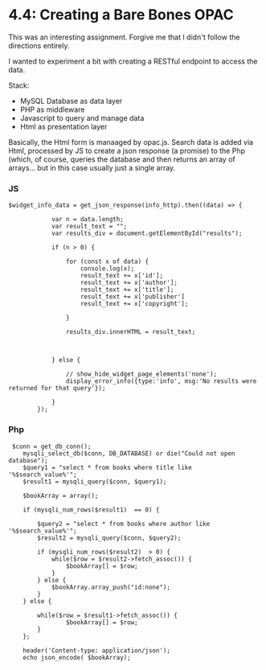 # 4.4: Creating a Bare Bones OPAC

This was an interesting assignment. Forgive me that I didn't follow the directions entirely.

I wanted to experiment a bit with creating a RESTful endpoint to access the data.

Stack:
  - MySQL Database as data layer
  - PHP as middleware
  - Javascript to query and manage data
  - Html as presentation layer

Basically, the Html form is manaaged by opac.js. Search data is added via Html, processed by JS to create a json response (a promise) to the Php (which, of course, 
queries the database and then returns an array of arrays... but in this case usually just a single array.

### JS
```
$widget_info_data = get_json_response(info_http).then((data) => {

            var n = data.length;                            
            var result_text = "";
            var results_div = document.getElementById("results");

            if (n > 0) {
        
                for (const x of data) {
                    console.log(x);
                    result_text += x['id'];
                    result_text += x['author'];
                    result_text += x['title'];
                    result_text += x['publisher']
                    result_text += x['copyright'];

                }

                results_div.innerHTML = result_text;        



            } else {

                // show_hide_widget_page_elements('none');
                display_error_info({type:'info', msg:'No results were returned for that query'});

            }
        });
```

### Php

```
 $conn = get_db_conn();
    mysqli_select_db($conn, DB_DATABASE) or die("Could not open database");
    $query1 = "select * from books where title like '%$search_value%'";
    $result1 = mysqli_query($conn, $query1);

    $bookArray = array();

    if (mysqli_num_rows($result1)  == 0) {

        $query2 = "select * from books where author like '%$search_value%'";
        $result2 = mysqli_query($conn, $query2);
        
        if (mysqli_num_rows($result2)  > 0) {
            while($row = $result2->fetch_assoc()) {
                $bookArray[] = $row;
            }   
        } else {
            $bookArray.array_push("id:none");
        }     
    } else {

        while($row = $result1->fetch_assoc()) {
                $bookArray[] = $row;
        }
    };

    header('Content-type: application/json');
    echo json_encode( $bookArray);
```

